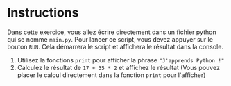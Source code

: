 # Instructions 

Dans cette exercice, vous allez écrire directement dans un fichier python qui se nomme `main.py`. Pour lancer ce script, vous devez appuyer sur le bouton `RUN`. Cela démarrera le script et affichera le résultat dans la console.

  1. Utilisez la fonctions `print` pour afficher la phrase `"J'apprends Python !"`
  2. Calculez le résultat de `17 + 35 * 2` et affichez le résultat (Vous pouvez placer le calcul directement dans la fonction `print` pour l'afficher)  